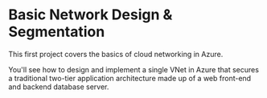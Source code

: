 # Basic Network Design & Segmentation

This first project covers the basics of cloud networking in Azure.

You'll see how to design and implement a single VNet in Azure that secures a traditional two-tier application architecture made up of a web front-end and backend database server.

